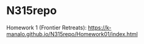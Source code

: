 # N315repo

Homework 1 (Frontier Retreats):
https://k-manalo.github.io/N315repo/Homework01/index.html
